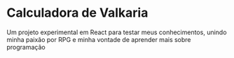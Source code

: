 # Calculadora de Valkaria
 Um projeto experimental em React para testar meus conhecimentos, unindo minha paixão por RPG e minha vontade de aprender mais sobre programação 
